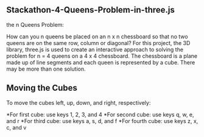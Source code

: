 ## Stackathon-4-Queens-Problem-in-three.js

the n Queens Problem:

How can you n queens be placed on an n x n chessboard so that no two queens 
are on the same row, column or diagonal? For this project, the 3D library, three.js 
is used to create an interactive approach to solving the problem for n = 4 queens on 
a 4 x 4 chessboard. The chessboard is a plane made up of line segments and each queen 
is represented by a cube. There may be more than one solution.


## Moving the Cubes

To move the cubes left, up, down, and right, respectively: 

*For first cube: use keys 1, 2, 3, and 4
*For second cube: use keys q, w, e, and r
*For third cube: use keys a, s, d, and f
*For fourth cube: use keys z, x, c, and v
